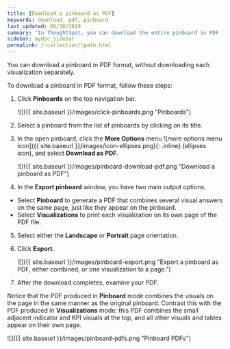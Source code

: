 ```yaml
---
title: [Download a pinboard as PDF]
keywords: download, pdf, pinboard
last_updated: 06/30/2019
summary: "In ThoughtSpot, you can download the entire pinboard in PDF format."
sidebar: mydoc_sidebar
permalink: /:collection/:path.html
---
```

You can download a pinboard in PDF format, without downloading each visualization separately.

To download a pinboard in PDF format, follow these steps:

1. Click **Pinboards** on the top navigation bar.

     ![]({{ site.baseurl }}/images/click-pinboards.png "Pinboards")

2. Select a pinboard from the list of pinboards by clicking on its title.

3. In the open pinboard, click the **More Options** menu ![more options menu icon]({{ site.baseurl }}/images/icon-ellipses.png){: .inline} (ellipses icon), and select **Download as PDF**.

     ![]({{ site.baseurl }}/images/pinboard-download-pdf.png "Download a pinboard as PDF")

4. In the **Export pinboard** window, you have two main output options.
  * Select **Pinboard** to generate a PDF that combines several visual answers on the same page, just like they appear on the pinboard.
  * Select  **Visualizations** to print each visualization on its own page of the PDF file.

  5. Select either the **Landscape** or **Portrait** page orientation.

  6. Click **Export**.

     ![]({{ site.baseurl }}/images/pinboard-export.png "Export a pinboard as PDF, either combined, or one visualization to a page.")

  7. After the download completes, examine your PDF.

  Notice that the PDF produced in **Pinboard** mode combines the visuals on the page in the same manner as the original pinboard. Contrast this with the PDF produced in **Visualizations** mode: this PDF combines the small adjacent indicator and KPI visuals at the top, and all other visuals and tables appear on their own page.

  ![]({{ site.baseurl }}/images/pinboard-pdfs.png "Pinboard PDFs")
